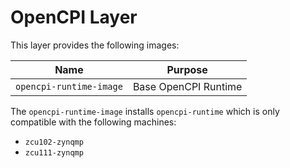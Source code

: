 # OpenCPI Layer

This layer provides the following images:

| Name | Purpose |
| ------ | ------ |
| `opencpi-runtime-image` | Base OpenCPI Runtime |

The `opencpi-runtime-image` installs `opencpi-runtime` which is only compatible with the following machines:

 * `zcu102-zynqmp`
 * `zcu111-zynqmp`

